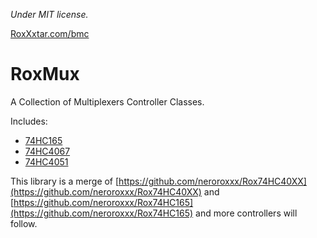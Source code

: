 *Under MIT license.*

[RoxXxtar.com/bmc](https://www.roxxxtar.com/bmc)

# RoxMux

A Collection of Multiplexers Controller Classes.

Includes:

- [74HC165](docs/74HC165.MD)
- [74HC4067](docs/74HC4067.MD)
- [74HC4051](docs/74HC4067.MD)


This library is a merge of [https://github.com/neroroxxx/Rox74HC40XX](https://github.com/neroroxxx/Rox74HC40XX) and [https://github.com/neroroxxx/Rox74HC165](https://github.com/neroroxxx/Rox74HC165) and more controllers will follow.
